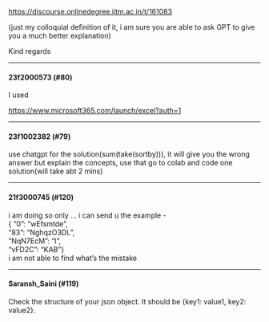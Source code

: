 https://discourse.onlinedegree.iitm.ac.in/t/161083

(just my colloquial definition of it, i am sure you are able to ask GPT to give you a much better explanation)</p>
<p>Kind regards</p><hr>

<h4>23f2000573 (#80)</h4>
<p>I used</p>
<p><a class="onebox" href="https://www.microsoft365.com/launch/excel?auth=1" rel="noopener nofollow ugc" target="_blank">https://www.microsoft365.com/launch/excel?auth=1</a></p><hr>

<h4>23f1002382 (#79)</h4>
<p>use chatgpt for the solution(sum(take(sortby))), it will give you the wrong answer but explain the concepts, use that go to colab and code one solution(will take abt 2 mins)</p><hr>

<h4>21f3000745 (#120)</h4>
<p>i am doing so only … i can send u the example -<br/>
{   “0”: “wEfsmtde”,<br/>
“83”: “NghqzO3DL”,<br/>
“NqN7EcM”: “I”,<br/>
“vFD2C”: “KAB”}<br/>
i am not able to find what’s the mistake</p><hr>

<h4>Saransh_Saini (#119)</h4>
<p>Check the structure of your json object. It should be {key1: value1, key2: value2}.